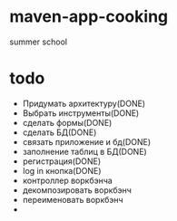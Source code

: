 # maven-app-cooking
summer school
# todo
* Придумать архитектуру(DONE)
* Выбрать инструменты(DONE)
* сделать формы(DONE)
* сделать БД(DONE)
* связать приложение и бд(DONE)
* заполнение таблиц в БД(DONE)
* регистрация(DONE)
* log in кнопка(DONE)
* контроллер воркбэнча
* декомпозировать воркбэнч
* переименовать воркбэнч
* 
